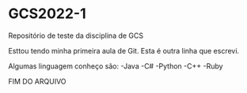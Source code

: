 # GCS2022-1
Repositório de teste da disciplina de GCS

Esttou tendo minha primeira aula de Git.
Esta é outra linha que escrevi.

Algumas linguagem conheço são:
-Java
-C#
-Python
-C++
-Ruby

FIM DO ARQUIVO
